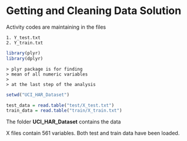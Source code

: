 Getting and Cleaning Data Solution
==================================

Activity codes are maintaining in the files

	1. Y_test.txt
	2. Y_train.txt

~~~R
library(plyr)
library(dplyr)
~~~
	> plyr package is for finding
	> mean of all numeric variables 
	>
	> at the last step of the analysis
~~~R
setwd("UCI_HAR_Dataset")

test_data = read.table("test/X_test.txt")
train_data = read.table("train/X_train.txt")
~~~	
	
The folder **UCI_HAR_Dataset** contains the data

X files contain 561 variables. 
Both test and train data have been loaded.


